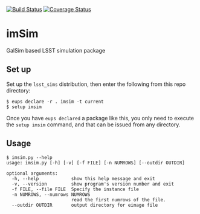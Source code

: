 [![Build Status](https://travis-ci.org/DarkEnergyScienceCollaboration/imSim.svg?branch=issue%2F21%2Fcomputing_infrastructure)](https://travis-ci.org/DarkEnergyScienceCollaboration/imSim)
[![Coverage Status](https://coveralls.io/repos/github/DarkEnergyScienceCollaboration/imSim/badge.svg?branch=master)](https://coveralls.io/github/DarkEnergyScienceCollaboration/imSim?branch=master)

# imSim
GalSim based LSST simulation package

## Set up
Set up the `lsst_sims` distribution, then enter the following from
this repo directory:
```
$ eups declare -r . imsim -t current
$ setup imsim
```
Once you have `eups declared` a package like this, you only need to execute
the `setup imsim` command, and that can be issued from any directory.

## Usage
```
$ imsim.py --help
usage: imsim.py [-h] [-v] [-f FILE] [-n NUMROWS] [--outdir OUTDIR]

optional arguments:
  -h, --help            show this help message and exit
  -v, --version         show program's version number and exit
  -f FILE, --file FILE  Specify the instance file
  -n NUMROWS, --numrows NUMROWS
                        read the first numrows of the file.
  --outdir OUTDIR       output directory for eimage file
```
